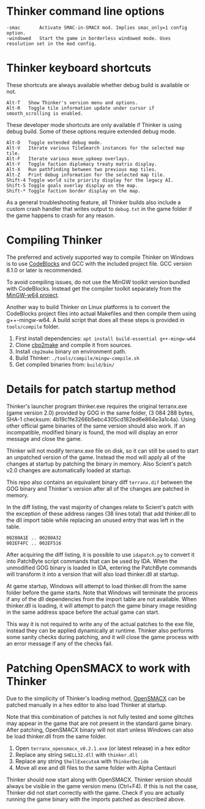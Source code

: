 
Thinker command line options
============================

    -smac       Activate SMAC-in-SMACX mod. Implies smac_only=1 config option.
    -windowed   Start the game in borderless windowed mode. Uses resolution set in the mod config.


Thinker keyboard shortcuts
==========================

These shortcuts are always available whether debug build is available or not.

    Alt-T   Show Thinker's version menu and options.
    Alt-R   Toggle tile information update under cursor if smooth_scrolling is enabled.

These developer mode shortcuts are only available if Thinker is using debug build.
Some of these options require extended debug mode.

    Alt-D   Toggle extended debug mode.
    Alt-V   Iterate various TileSearch instances for the selected map tile.
    Alt-F   Iterate various move_upkeep overlays.
    Alt-Y   Toggle faction diplomacy treaty matrix display.
    Alt-X   Run pathfinding between two previous map tiles.
    Alt-Z   Print debug information for the selected map tile.
    Shift-4 Toggle world site priority display for the legacy AI.
    Shift-5 Toggle goals overlay display on the map.
    Shift-* Toggle faction border display on the map.

As a general troubleshooting feature, all Thinker builds also include a custom crash handler that
writes output to `debug.txt` in the game folder if the game happens to crash for any reason.


Compiling Thinker
=================
The preferred and actively supported way to compile Thinker on Windows is to use
[CodeBlocks](https://www.codeblocks.org/downloads/) and GCC with the included project file.
GCC version 8.1.0 or later is recommended.

To avoid compiling issues, do not use the MinGW toolkit version bundled with CodeBlocks.
Instead get the compiler toolkit separately from the
[MinGW-w64 project](https://sourceforge.net/projects/mingw-w64/files/mingw-w64/mingw-w64-release/).

Another way to build Thinker on Linux platforms is to convert the CodeBlocks project files into
actual Makefiles and then compile them using g++-mingw-w64. A build script that does all these
steps is provided in `tools/compile` folder.

1. First install dependencies: `apt install build-essential g++-mingw-w64`
2. Clone [cbp2make](https://github.com/dmpas/cbp2make) and compile it from sources.
3. Install `cbp2make` binary on environment path.
4. Build Thinker: `./tools/compile/mingw-compile.sh`
5. Get compiled binaries from: `build/bin/`


Details for patch startup method
================================
Thinker's launcher program thinker.exe requires the original terranx.exe (game version 2.0) provided
by GOG in the same folder, (3 084 288 bytes, SHA-1 checksum: 4b19c1fe3266b5ebc4305cd182ed6e864e3a1c4a).
Using other official game binaries of the same version should also work. If an incompatible,
modified binary is found, the mod will display an error message and close the game.

Thinker will not modify terranx.exe file on disk, so it can still be used to start an unpatched
version of the game. Instead the mod will apply all of the changes at startup by patching
the binary in memory. Also Scient's patch v2.0 changes are automatically loaded at startup.

This repo also contains an equivalent binary diff `terranx.dif` between the GOG binary and
Thinker's version after all of the changes are patched in memory.

In the diff listing, the vast majority of changes relate to Scient's patch with the exception of
these address ranges (38 lines total) that add thinker.dll to the dll import table while replacing
an unused entry that was left in the table.

    00280A1E .. 00280A32
    002EF4FC .. 002EF516

After acquiring the diff listing, it is possible to use `idapatch.py` to convert it into PatchByte
script commands that can be used by IDA. When the unmodified GOG binary is loaded in IDA, entering
the PatchByte commands will transform it into a version that will also load thinker.dll at startup.

At game startup, Windows will attempt to load thinker.dll from the same folder before the game starts.
Note that Windows will terminate the process if any of the dll dependencies from the import table
are not available. When thinker.dll is loading, it will attempt to patch the game binary image
residing in the same address space before the actual game can start.

This way it is not required to write any of the actual patches to the exe file, instead they can be
applied dynamically at runtime. Thinker also performs some sanity checks during patching, and it
will close the game process with an error message if any of the checks fail.


Patching OpenSMACX to work with Thinker
=======================================
Due to the simplicity of Thinker's loading method, [OpenSMACX](https://github.com/b-casey/OpenSMACX/)
can be patched manually in a hex editor to also load Thinker at startup.

Note that this combination of patches is not fully tested and some glitches may appear in the game
that are not present in the standard game binary. After patching, OpenSMACX binary will not start
unless Windows can also be load thinker.dll from the same folder.

1. Open `terranx_opensmacx_v0.2.1.exe` (or latest release) in a hex editor
2. Replace any string `SHELL32.dll` with `thinker.dll`
3. Replace any string `ShellExecuteA` with `ThinkerDecide`
4. Move all exe and dll files to the same folder with Alpha Centauri

Thinker should now start along with OpenSMACX. Thinker version should always be visible in the game
version menu (Ctrl+F4). If this is not the case, Thinker did not start correctly with the game.
Check if you are actually running the game binary with the imports patched as described above.

